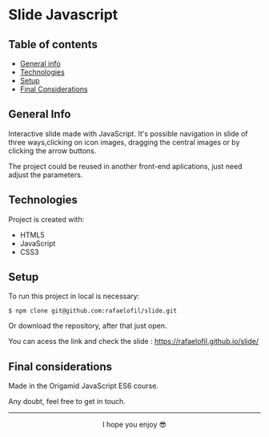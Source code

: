 # Slide Javascript

## Table of contents
* [General info](#general-info)
* [Technologies](#technologies)
* [Setup](#setup)
* [Final Considerations](#final-considerations)

## General Info
<p>Interactive slide made with JavaScript. It's possible navigation in slide of three ways,clicking on icon images, dragging the central images or by clicking the arrow buttons.</p>
<p>The project could be reused in another front-end aplications, just need adjust the parameters.</p>

## Technologies
Project is created with:

* HTML5
* JavaScript
* CSS3

## Setup
To run this project in local is necessary:

```
$ npm clone git@github.com:rafaelofil/slide.git
```
Or download the repository, after that just open.

You can acess the link and check the slide : https://rafaelofil.github.io/slide/

## Final considerations

<p>Made in the Origamid JavaScript ES6 course.</p>
<p>Any doubt, feel free to get in touch.</p>

<hr>
<p align="center"> I hope you enjoy 😎</p>
